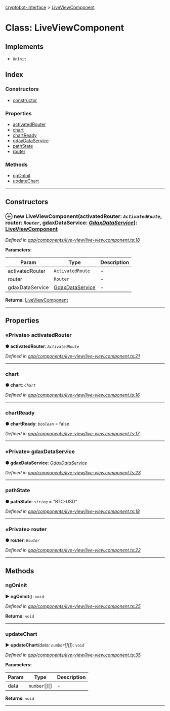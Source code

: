 [cryptobot-interface](../README.md) > [LiveViewComponent](../classes/liveviewcomponent.md)



# Class: LiveViewComponent

## Implements

* `OnInit`

## Index

### Constructors

* [constructor](liveviewcomponent.md#markdown-header-constructor)


### Properties

* [activatedRouter](liveviewcomponent.md#markdown-header-private-activatedrouter)
* [chart](liveviewcomponent.md#markdown-header-chart)
* [chartReady](liveviewcomponent.md#markdown-header-chartready)
* [gdaxDataService](liveviewcomponent.md#markdown-header-private-gdaxdataservice)
* [pathState](liveviewcomponent.md#markdown-header-pathstate)
* [router](liveviewcomponent.md#markdown-header-private-router)


### Methods

* [ngOnInit](liveviewcomponent.md#markdown-header-ngoninit)
* [updateChart](liveviewcomponent.md#markdown-header-updatechart)



---
## Constructors



### ⊕ **new LiveViewComponent**(activatedRouter: *`ActivatedRoute`*, router: *`Router`*, gdaxDataService: *[GdaxDataService](gdaxdataservice.md)*): [LiveViewComponent](liveviewcomponent.md)


*Defined in [app/components/live-view/live-view.component.ts:18](https://github.com/WilliamRADFunk/cryptobot-interface/blob/5de8bfa/src/app/components/live-view/live-view.component.ts#L18)*



**Parameters:**

| Param | Type | Description |
| ------ | ------ | ------ |
| activatedRouter | `ActivatedRoute`   |  - |
| router | `Router`   |  - |
| gdaxDataService | [GdaxDataService](gdaxdataservice.md)   |  - |





**Returns:** [LiveViewComponent](liveviewcomponent.md)

---


## Properties


### «Private» activatedRouter

**●  activatedRouter**:  *`ActivatedRoute`* 

*Defined in [app/components/live-view/live-view.component.ts:21](https://github.com/WilliamRADFunk/cryptobot-interface/blob/5de8bfa/src/app/components/live-view/live-view.component.ts#L21)*





___



###  chart

**●  chart**:  *`Chart`* 

*Defined in [app/components/live-view/live-view.component.ts:16](https://github.com/WilliamRADFunk/cryptobot-interface/blob/5de8bfa/src/app/components/live-view/live-view.component.ts#L16)*





___



###  chartReady

**●  chartReady**:  *`boolean`*  = false

*Defined in [app/components/live-view/live-view.component.ts:17](https://github.com/WilliamRADFunk/cryptobot-interface/blob/5de8bfa/src/app/components/live-view/live-view.component.ts#L17)*





___



### «Private» gdaxDataService

**●  gdaxDataService**:  *[GdaxDataService](gdaxdataservice.md)* 

*Defined in [app/components/live-view/live-view.component.ts:23](https://github.com/WilliamRADFunk/cryptobot-interface/blob/5de8bfa/src/app/components/live-view/live-view.component.ts#L23)*





___



###  pathState

**●  pathState**:  *`string`*  = "BTC-USD"

*Defined in [app/components/live-view/live-view.component.ts:18](https://github.com/WilliamRADFunk/cryptobot-interface/blob/5de8bfa/src/app/components/live-view/live-view.component.ts#L18)*





___



### «Private» router

**●  router**:  *`Router`* 

*Defined in [app/components/live-view/live-view.component.ts:22](https://github.com/WilliamRADFunk/cryptobot-interface/blob/5de8bfa/src/app/components/live-view/live-view.component.ts#L22)*





___


## Methods


###  ngOnInit

► **ngOnInit**(): `void`



*Defined in [app/components/live-view/live-view.component.ts:25](https://github.com/WilliamRADFunk/cryptobot-interface/blob/5de8bfa/src/app/components/live-view/live-view.component.ts#L25)*





**Returns:** `void`





___



###  updateChart

► **updateChart**(data: *`number`[][]*): `void`



*Defined in [app/components/live-view/live-view.component.ts:35](https://github.com/WilliamRADFunk/cryptobot-interface/blob/5de8bfa/src/app/components/live-view/live-view.component.ts#L35)*



**Parameters:**

| Param | Type | Description |
| ------ | ------ | ------ |
| data | `number`[][]   |  - |





**Returns:** `void`





___


